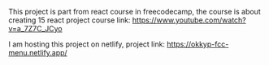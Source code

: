 This project is part from react course in freecodecamp, the course is about creating 15 react project course link: https://www.youtube.com/watch?v=a_7Z7C_JCyo

I am hosting this project on netlify, project link: https://okkyp-fcc-menu.netlify.app/
